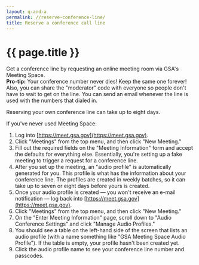 ```yaml
---
layout: q-and-a
permalink: //reserve-conference-line/
title: Reserve a conference call line
---
```

# {{ page.title }}

Get a conference line by  requesting an online meeting room via GSA's Meeting Space.  
**Pro-tip:** Your conference number never dies! Keep the same one forever! Also, you can share the "moderator" code with everyone so people don't have to wait to get on the line. You can send an email whenever the line is used with the numbers that dialed in.

Reserving your own conference line can take up to eight days.

If you've never used Meeting Space:

1.  Log into [https://meet.gsa.gov](https://meet.gsa.gov).
2.  Click "Meetings" from the top menu, and then click "New Meeting."
3.  Fill out the required fields on the "Meeting Information" form and accept the defaults for everything else. Essentially, you're setting up a fake meeting to trigger a request for a conference line.
4.  After you set up the meeting, an "audio profile" is automatically generated for you. This profile is what has the information about your conference line. The profiles are created in weekly batches, so it can take up to seven or eight days before yours is created.
3.  Once your audio profile is created — you won't receive an e-mail notification — log back into [https://meet.gsa.gov](https://meet.gsa.gov).
4.  Click "Meetings" from the top menu, and then click "New Meeting."
5.  On the "Enter Meeting Information" page, scroll down to "Audio Conference Settings" and click "Manage Audio Profiles."
6. You should see a table on the left-hand side of the screen that lists an audio profile (with a name something like "GSA Meeting Space Audio Profile"). If the table is empty, your profile hasn't been created yet.
7. Click the audio profile name to see your conference line number and passcodes.

